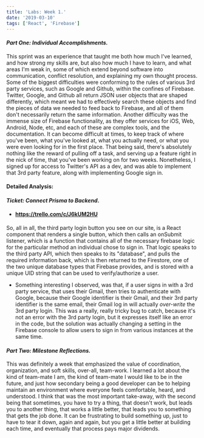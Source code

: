 ```yaml
---
title: 'Labs: Week 1.'
date: '2019-03-10'
tags: ['React', 'Firebase']
---
```


#### _Part One:_ *Individual Accomplishments.*

This sprint was an experience that taught me both how much I've learned, and how strong my skills are, but also how much I have to learn, and what areas I'm weak in,
some of which extend beyond software into communication, conflict resolution, and explaining my own thought process. Some of the biggest difficulties were conforming to the rules of
various 3rd party services, such as Google and Github, within the confines of Firebase. Twitter, Google, and Github all return JSON user objects that are shaped differently, which meant we had to effectively search these objects and find the pieces of data we needed to feed back to Firebase, and all of them don't necessarily return the same information. Another difficulty was the immense size of Firebase functionality, as they offer services for iOS, Web, Android, Node, etc, and each of these are complex tools, and the documentation. It can become difficult at times, to keep track of where you've been, what you've looked at, what you actually need, or what you were even looking for in the first place. That being said, there's absolutely nothing like the reward of pulling off a task, and serving up a feature right in the nick of time, that you've been working on for two weeks.
Nonetheless, I signed up for access to Twitter's API as a dev, and was able to implement that 3rd party feature, along with implementing Google sign in. 


#### Detailed Analysis:
 #### _Ticket:_ _*Connect Prisma to Backend*_.

 * #### https://trello.com/c/J6kUM2HU

 So, all in all, the third party login button you see on our site, is a React component that renders a single button, which then
 calls an onSubmit listener, which is a function that contains all of the necessary firebase logic for the particular method an individual chose to sign in. That logic speaks to the third party API, which then speaks to its "database", and pulls the required information back, which is then returned to the Firestore, one of the two unique database types that Firebase provides, and is stored with a unique UID string that can be used to verify/authorize a user.

 * Something interesting I observed, was that, if a user signs in with a 3rd party service, that uses their Gmail, then tries to authenticate with Google, because their Google identifier is their Gmail, and their 3rd party identifier is the same email, their Gmail log in will actually _over-write_ the 3rd party login. This was a really, really tricky bug to catch, because it's not an error with the 3rd party login, but it expresses itself like an error in the code, but the solution was actually changing a setting in the Firebase console to allow users to sign in from various instances at the same time. 

 #### _Part Two:_ *Milestone Reflections.*

 This was definitely a week that emphasized the value of coordination, organization, and soft skills, over-all, team-work. I learned a lot about the kind of team-mate I am, the kind of team-mate I would like to be in the future, and just how secondary being a good developer can be to helping maintain an environment where everyone feels comfortable, heard, and understood. I think that was the most important take-away, with the second being that sometimes, you have to try a thing, that doesn't work, but leads you to another thing, that works a little better, that leads you to something that gets the job done. It can be frustrating to build something up, just to have to tear it down, again and again, but you get a little better at building each time, and eventually that process pays major dividends.
